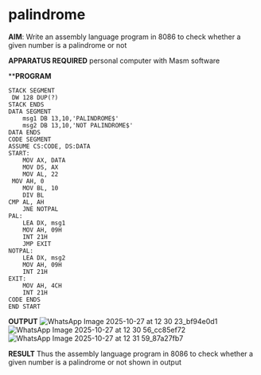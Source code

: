 # palindrome  

**AIM**:
 Write an assembly language program in 8086 to check whether a given number is a palindrome or not
 
 **APPARATUS REQUIRED**
   personal computer with Masm software
 
****PROGRAM**
```
STACK SEGMENT
 DW 128 DUP(?)
STACK ENDS
DATA SEGMENT
    msg1 DB 13,10,'PALINDROME$'
    msg2 DB 13,10,'NOT PALINDROME$'
DATA ENDS
CODE SEGMENT
ASSUME CS:CODE, DS:DATA
START:
    MOV AX, DATA
    MOV DS, AX         
    MOV AL, 22
 MOV AH, 0          
    MOV BL, 10         
    DIV BL       
CMP AL, AH
    JNE NOTPAL       
PAL:                   
    LEA DX, msg1        
    MOV AH, 09H
    INT 21H
    JMP EXIT
NOTPAL:                 
    LEA DX, msg2        
    MOV AH, 09H
    INT 21H
EXIT:
    MOV AH, 4CH       
    INT 21H
CODE ENDS
END START
```
**OUTPUT**
  ![WhatsApp Image 2025-10-27 at 12 30 23_bf94e0d1](https://github.com/user-attachments/assets/97a74ca6-fb4d-4e2a-a3d4-31cd283f4d05)
  ![WhatsApp Image 2025-10-27 at 12 30 56_cc85ef72](https://github.com/user-attachments/assets/9a4dc049-b788-4033-8f32-b8b1f5121203)
  ![WhatsApp Image 2025-10-27 at 12 31 59_87a27fb7](https://github.com/user-attachments/assets/cec33cc2-19b2-453e-aa3a-a81560f5c535)
  
**RESULT**
Thus the assembly language program in 8086 to check whether a given number is a palindrome or not shown in output
